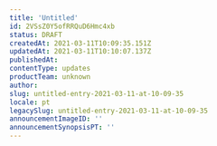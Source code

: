 ```yaml
---
title: 'Untitled'
id: 2VSsZ0Y5ofRRQuD6Hmc4xb
status: DRAFT
createdAt: 2021-03-11T10:09:35.151Z
updatedAt: 2021-03-11T10:10:07.137Z
publishedAt: 
contentType: updates
productTeam: unknown
author: 
slug: untitled-entry-2021-03-11-at-10-09-35
locale: pt
legacySlug: untitled-entry-2021-03-11-at-10-09-35
announcementImageID: ''
announcementSynopsisPT: ''
---
```



